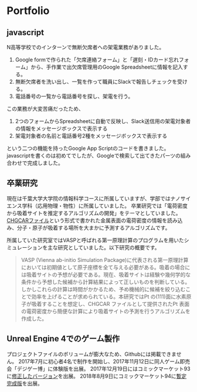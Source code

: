 # Portfolio

## javascript
N高等学校でのインターンで無断欠席者への架電業務がありました。

1. Google formで作られた「欠席連絡フォーム」と「遅刻・IDカード忘れフォーム」から、手作業で出欠席管理用のGoogle Spreadsheetに情報を記入する。 
2. 無断欠席者を洗い出し、一覧を作って職員にSlackで報告しチェックを受ける。
3. 電話番号の一覧から電話番号を探し、架電を行う。

この業務が大変苦痛だったため、

1. 2つのフォームからSpreadsheetに自動で反映し、Slack送信用の架電対象者の情報をメッセージボックスで表示する
2. 架電対象者の名前と電話番号2種をメッセージボックスで表示する

という二つの機能を持ったGoogle App Scriptのコードを書きました。
javascriptを書くのは初めてでしたが、Googleで検索して出てきたパーツの組み合わせで完成しました。

## 卒業研究
現在は千葉大学大学院の情報科学コースに所属していますが、学部ではナノサイエンス学科（応用物理・物性）に所属していました。
卒業研究では「電荷密度から吸着サイトを推定するアルゴリズムの開発」をテーマとしていました。
[CHGCARファイル](https://cms.mpi.univie.ac.at/vasp/vasp/CHGCAR_file.html)という形式で書かれた金属表面の電荷密度の情報を読み込み、分子・原子が吸着する場所を大まかに予測するアルゴリズムです。

所属していた研究室ではVASPと呼ばれる第一原理計算のプログラムを用いたシミュレーションを主な研究としていました。以下研究の概要です。
>VASP (Vienna ab-initio Simulation Package)に代表される第⼀原理計算においては初期値として原⼦座標を全て与える必要がある。吸着の場合には吸着サイトの予想が必要である。現在、吸着サイトは経験や幾何学的な条件から予想した候補から計算結果によって正しいものを判断している。しかしこれらの計算は時間がかかるため、予め機械的に候補を絞り込むことで効率を上げることが求められている。本研究ではPt の(111)⾯に⽔素原⼦が吸着することを想定し、CHGCAR ファイルとして提供されたPt 表⾯の電荷密度から簡便な計算により吸着サイトの予測を⾏うアルゴリズムを作成した。

## Unreal Engine 4でのゲーム製作
プロジェクトファイルのボリュームが膨大なため、Githubには掲載できません。
2017年7月に初心者4名で制作を開始し、2017年11月12日に同人ゲーム即売会「デジゲー博」に体験版を出展。
2017年12月19日にはコミックマーケット93に[修正したバージョン](https://twitter.com/Idola_Soft/status/956888647109758976?s=20)を出展。
2018年8月9日にコミックマーケット94に[暫定完成版](https://twitter.com/Idola_Soft/status/1027560242693857280?s=20)を出展。
